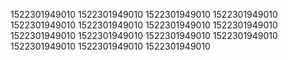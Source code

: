 1522301949010
1522301949010
1522301949010
1522301949010
1522301949010
1522301949010
1522301949010
1522301949010
1522301949010
1522301949010
1522301949010
1522301949010
1522301949010
1522301949010
1522301949010